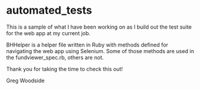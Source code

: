 # automated_tests

This is a sample of what I have been working on as I build out the test suite for the web app at my current job.

BHHelper is a helper file written in Ruby with methods defined for navigating the web app using Selenium.
Some of those methods are used in the fundviewer_spec.rb, others are not.

Thank you for taking the time to check this out!

Greg Woodside
